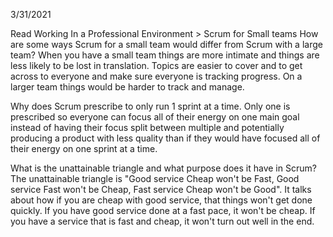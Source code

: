 3/31/2021

Read Working In a Professional Environment > Scrum for Small teams
How are some ways Scrum for a small team would differ from Scrum with a large team?
When you have a small team things are more intimate and things are less likely to be lost in translation. Topics are easier to cover and to get across to everyone and make sure everyone is tracking progress. On a larger team things would be harder to track and manage.

Why does Scrum prescribe to only run 1 sprint at a time.
Only one is prescribed so everyone can focus all of their energy on one main goal instead of having their focus split between multiple and potentially producing a product with less quality than if they would have focused all of their energy on one sprint at a time.

What is the unattainable triangle and what purpose does it have in Scrum?
The unattainable triangle is "Good service Cheap won't be Fast, Good service Fast won't be Cheap, Fast service Cheap won't be Good". It talks about how if you are cheap with good service, that things won't get done quickly. If you have good service done at a fast pace, it won't be cheap. If you have a service that is fast and cheap, it won't turn out well in the end.